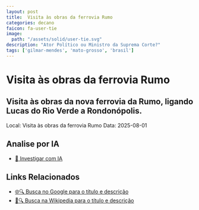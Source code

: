 ```yaml
---
layout: post
title:  Visita às obras da ferrovia Rumo
categories: decano
faicon: fa-user-tie
image:
  path: "/assets/solid/user-tie.svg"
description: "Ator Político ou Ministro da Suprema Corte?"
tags: ['gilmar-mendes', 'mato-grosso', 'brasil']
---
```


# Visita às obras da ferrovia Rumo
## Visita às obras da nova ferrovia da Rumo, ligando Lucas do Rio Verde a Rondonópolis.
Local: Visita às obras da ferrovia Rumo
Data: 2025-08-01

## Analise por IA
- [🤖 Investigar com IA](https://www.perplexity.ai/search?q=%22Gilmar%20Mendes%22%20%2B%20Visita%20%C3%A0s%20obras%20da%20ferrovia%20Rumo%20Visita%20%C3%A0s%20obras%20da%20nova%20ferrovia%20da%20Rumo%2C%20ligando%20Lucas%20do%20Rio%20Verde%20a%20Rondon%C3%B3polis.%20Mato%20Grosso%2C%20Brasil)

## Links Relacionados
- [🌐🔍 Busca no Google para o título e descrição](https://www.google.com/search?q=%22Gilmar%20Mendes%22%20%2B%20Visita%20%C3%A0s%20obras%20da%20ferrovia%20Rumo%20Visita%20%C3%A0s%20obras%20da%20nova%20ferrovia%20da%20Rumo%2C%20ligando%20Lucas%20do%20Rio%20Verde%20a%20Rondon%C3%B3polis.%20Mato%20Grosso%2C%20Brasil)
- [📖🔍 Busca na Wikipedia para o título e descrição](https://pt.wikipedia.org/w/index.php?search=%22Gilmar%20Mendes%22%20%2B%20Visita%20%C3%A0s%20obras%20da%20ferrovia%20Rumo%20Visita%20%C3%A0s%20obras%20da%20nova%20ferrovia%20da%20Rumo%2C%20ligando%20Lucas%20do%20Rio%20Verde%20a%20Rondon%C3%B3polis.%20Mato%20Grosso%2C%20Brasil)

